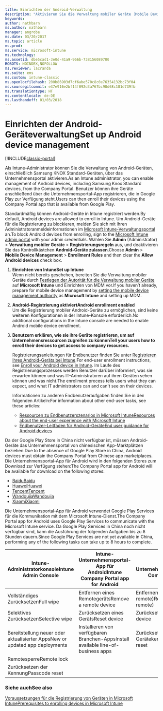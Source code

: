 ```yaml
---
title: Einrichten der Android-Verwaltung
description: "Aktivieren Sie die Verwaltung mobiler Geräte (Mobile Device Management, MDM) für Android- und KNOX Standard-Geräte mit Microsoft Intune."
keywords: 
author: nathbarn
ms.author: nathbarn
manager: angrobe
ms.date: 03/20/2017
ms.topic: article
ms.prod: 
ms.service: microsoft-intune
ms.technology: 
ms.assetid: dbe5cad1-3e0d-41a9-966b-738156089700
ROBOTS: NOINDEX,NOFOLLOW
ms.reviewer: lacranda
ms.suite: ems
ms.custom: intune-classic
ms.openlocfilehash: 200b86903d7cf6abe570c8c0e76354132bc73f04
ms.sourcegitcommit: e37e916e2bf14f092d3a767bc90d68c181d739fb
ms.translationtype: HT
ms.contentlocale: de-DE
ms.lasthandoff: 01/03/2018
---
```

# <a name="set-up-android-device-management"></a><span data-ttu-id="7c638-103">Einrichten der Android-Geräteverwaltung</span><span class="sxs-lookup"><span data-stu-id="7c638-103">Set up Android device management</span></span>

[!INCLUDE[classic-portal](../includes/classic-portal.md)]

<span data-ttu-id="7c638-104">Als Intune-Administrator können Sie die Verwaltung von Android-Geräten, einschließlich Samsung KNOX Standard-Geräten, über das Unternehmensportal aktivieren.</span><span class="sxs-lookup"><span data-stu-id="7c638-104">As an Intune administrator, you can enable management of Android devices, including Samsung Knox Standard devices, from the Company Portal.</span></span> <span data-ttu-id="7c638-105">Benutzer können ihre Geräte anschließend über die Unternehmensportal-App registrieren, die in Google Play zur Verfügung steht.</span><span class="sxs-lookup"><span data-stu-id="7c638-105">Users can then enroll their devices using the Company Portal app that is available from Google Play.</span></span>

<span data-ttu-id="7c638-106">Standardmäßig können Android-Geräte in Intune registriert werden.</span><span class="sxs-lookup"><span data-stu-id="7c638-106">By default, Android devices are allowed to enroll in Intune.</span></span> <span data-ttu-id="7c638-107">Um Android-Geräte für die Registrierung zu blockieren, melden Sie sich mit Ihren Administratoranmeldeinformationen im [Microsoft Intune-Verwaltungsportal](https://manage.microsoft.com) an.</span><span class="sxs-lookup"><span data-stu-id="7c638-107">To block Android devices from enrolling, sign to the [Microsoft Intune admin portal](https://manage.microsoft.com) with your admin credentials.</span></span> <span data-ttu-id="7c638-108">Wählen Sie **Admin** (Administrator) > **Verwaltung mobiler Geräte** > **Registrierungsregeln** aus, und deaktivieren Sie das Kontrollkästchen **Android-Geräte zulassen**.</span><span class="sxs-lookup"><span data-stu-id="7c638-108">Choose **Admin** > **Mobile Device Management** > **Enrollment Rules** and then clear the **Allow Android devices** check box.</span></span>

1. <span data-ttu-id="7c638-109">**Einrichten von Intune**</span><span class="sxs-lookup"><span data-stu-id="7c638-109">**Set up Intune**</span></span><br>
   <span data-ttu-id="7c638-110">Wenn nicht bereits geschehen, bereiten Sie die Verwaltung mobiler Geräte durch [Festlegen der Autorität für die Verwaltung mobiler Geräte](prerequisites-for-enrollment.md#step-2-set-mdm-authority) auf **Microsoft Intune** und Einrichten von MDM vor.</span><span class="sxs-lookup"><span data-stu-id="7c638-110">If you haven’t already, prepare for mobile device management by  [setting the mobile device management authority](prerequisites-for-enrollment.md#step-2-set-mdm-authority) as **Microsoft Intune** and setting up MDM.</span></span>

2. <span data-ttu-id="7c638-111">**Android-Registrierung aktiviert**</span><span class="sxs-lookup"><span data-stu-id="7c638-111">**Android enrollment enabled**</span></span><br>
   <span data-ttu-id="7c638-112">Um die Registrierung mobiler Android-Geräte zu ermöglichen, sind keine weiteren Konfigurationen in der Intune-Konsole erforderlich.</span><span class="sxs-lookup"><span data-stu-id="7c638-112">No additional configurations in the Intune console are needed to enable Android mobile device enrollment.</span></span>

3. <span data-ttu-id="7c638-113">**Benutzern erklären, wie sie ihre Geräte registrieren, um auf Unternehmensressourcen zugreifen zu können**</span><span class="sxs-lookup"><span data-stu-id="7c638-113">**Tell your users how to enroll their devices to get access to company resources.**</span></span>

   <span data-ttu-id="7c638-114">Registrierungsanleitungen für Endbenutzer finden Sie unter [Registrieren Ihres Android-Geräts bei Intune](https://docs.microsoft.com/intune-user-help/enroll-your-device-in-intune-android).</span><span class="sxs-lookup"><span data-stu-id="7c638-114">For end-user enrollment instructions, see [Enroll your Android device in Intune](https://docs.microsoft.com/intune-user-help/enroll-your-device-in-intune-android).</span></span> <span data-ttu-id="7c638-115">Im Laufe des Registrierungsprozesses werden Benutzer darüber informiert, was sie erwarten können und was IT-Administratoren auf ihren Geräten sehen können und was nicht.</span><span class="sxs-lookup"><span data-stu-id="7c638-115">The enrollment process tells users what they can expect, and what IT administrators can and can't see on their devices.</span></span>

   <span data-ttu-id="7c638-116">Informationen zu anderen Endbenutzeraufgaben finden Sie in den folgenden Artikeln:</span><span class="sxs-lookup"><span data-stu-id="7c638-116">For information about other end-user tasks, see these articles:</span></span>
   - [<span data-ttu-id="7c638-117">Ressourcen zu Endbenutzerszenarios in Microsoft Intune</span><span class="sxs-lookup"><span data-stu-id="7c638-117">Resources about the end-user experience with Microsoft Intune</span></span>](/intune/end-user-educate)
   - [<span data-ttu-id="7c638-118">Endbenutzer-Leitfaden für Android-Geräte</span><span class="sxs-lookup"><span data-stu-id="7c638-118">End user guidance for Android devices</span></span>](https://docs.microsoft.com/intune-user-help/using-your-android-device-with-intune)

<span data-ttu-id="7c638-119">Da der Google Play Store in China nicht verfügbar ist, müssen Android-Geräte das Unternehmensportal von chinesischen App-Marktplätzen beziehen.</span><span class="sxs-lookup"><span data-stu-id="7c638-119">Due to the absence of Google Play Store in China, Android devices must obtain the Company Portal from Chinese app marketplaces.</span></span> <span data-ttu-id="7c638-120">Die Unternehmensportal-App für Android wird in den folgenden Stores zum Download zur Verfügung stehen:</span><span class="sxs-lookup"><span data-stu-id="7c638-120">The Company Portal app for Android will be available for download on the following stores:</span></span>
* [<span data-ttu-id="7c638-121">Baidu</span><span class="sxs-lookup"><span data-stu-id="7c638-121">Baidu</span></span>](https://go.microsoft.com/fwlink/?linkid=836946)
* [<span data-ttu-id="7c638-122">Huawei</span><span class="sxs-lookup"><span data-stu-id="7c638-122">Huawei</span></span>](https://go.microsoft.com/fwlink/?linkid=836948)
* [<span data-ttu-id="7c638-123">Tencent</span><span class="sxs-lookup"><span data-stu-id="7c638-123">Tencent</span></span>](https://go.microsoft.com/fwlink/?linkid=836949)
* [<span data-ttu-id="7c638-124">Wandoujia</span><span class="sxs-lookup"><span data-stu-id="7c638-124">Wandoujia</span></span>](https://go.microsoft.com/fwlink/?linkid=836950)
* [<span data-ttu-id="7c638-125">Xiaomi</span><span class="sxs-lookup"><span data-stu-id="7c638-125">Xiaomi</span></span>](https://go.microsoft.com/fwlink/?linkid=836947)

<span data-ttu-id="7c638-126">Die Unternehmensportal-App für Android verwendet Google Play Services für die Kommunikation mit dem Microsoft Intune-Dienst.</span><span class="sxs-lookup"><span data-stu-id="7c638-126">The Company Portal app for Android uses Google Play Services to communicate with the Microsoft Intune service.</span></span> <span data-ttu-id="7c638-127">Da Google Play Services in China noch nicht verfügbar sind, kann die Ausführung der folgenden Aufgaben bis zu 8 Stunden dauern.</span><span class="sxs-lookup"><span data-stu-id="7c638-127">Since Google Play Services are not yet available in China, performing any of the following tasks can take up to 8 hours to complete.</span></span> 

|<span data-ttu-id="7c638-128">Intune-Administratorkonsole</span><span class="sxs-lookup"><span data-stu-id="7c638-128">Intune Admin Console</span></span>| <span data-ttu-id="7c638-129">Intune-Unternehmensportal-App für Android</span><span class="sxs-lookup"><span data-stu-id="7c638-129">Intune Company Portal app for Android</span></span> |<span data-ttu-id="7c638-130">Intune Unternehmensportalwebsite</span><span class="sxs-lookup"><span data-stu-id="7c638-130">Intune Company Portal Website</span></span>|   
|---|---|---|
|<span data-ttu-id="7c638-131">Vollständiges Zurücksetzen</span><span class="sxs-lookup"><span data-stu-id="7c638-131">Full wipe</span></span>| <span data-ttu-id="7c638-132">Entfernen eines Remotegeräts</span><span class="sxs-lookup"><span data-stu-id="7c638-132">Remove a remote device</span></span>| <span data-ttu-id="7c638-133">Entfernen eines Geräts (lokal und remote)</span><span class="sxs-lookup"><span data-stu-id="7c638-133">Remove device (local and remote)</span></span>|
|<span data-ttu-id="7c638-134">Selektives Zurücksetzen</span><span class="sxs-lookup"><span data-stu-id="7c638-134">Selective wipe</span></span>| <span data-ttu-id="7c638-135">Zurücksetzen eines Geräts</span><span class="sxs-lookup"><span data-stu-id="7c638-135">Reset device</span></span>| <span data-ttu-id="7c638-136">Zurücksetzen eines Geräts</span><span class="sxs-lookup"><span data-stu-id="7c638-136">Reset device</span></span>|
|<span data-ttu-id="7c638-137">Bereitstellung neuer oder aktualisierter Apps</span><span class="sxs-lookup"><span data-stu-id="7c638-137">New or updated app deployments</span></span>| <span data-ttu-id="7c638-138">Installieren von verfügbaren Branchen-Apps</span><span class="sxs-lookup"><span data-stu-id="7c638-138">Install available line-of-business apps</span></span>| <span data-ttu-id="7c638-139">Zurücksetzen der Gerätekennung</span><span class="sxs-lookup"><span data-stu-id="7c638-139">Device passcode reset</span></span>|
|<span data-ttu-id="7c638-140">Remotesperre</span><span class="sxs-lookup"><span data-stu-id="7c638-140">Remote lock</span></span>|||
|<span data-ttu-id="7c638-141">Zurücksetzen der Kennung</span><span class="sxs-lookup"><span data-stu-id="7c638-141">Passcode reset</span></span>|||

### <a name="see-also"></a><span data-ttu-id="7c638-142">Siehe auch</span><span class="sxs-lookup"><span data-stu-id="7c638-142">See also</span></span>
[<span data-ttu-id="7c638-143">Voraussetzungen für die Registrierung von Geräten in Microsoft Intune</span><span class="sxs-lookup"><span data-stu-id="7c638-143">Prerequisites to enrolling devices in Microsoft Intune</span></span>](prerequisites-for-enrollment.md)
